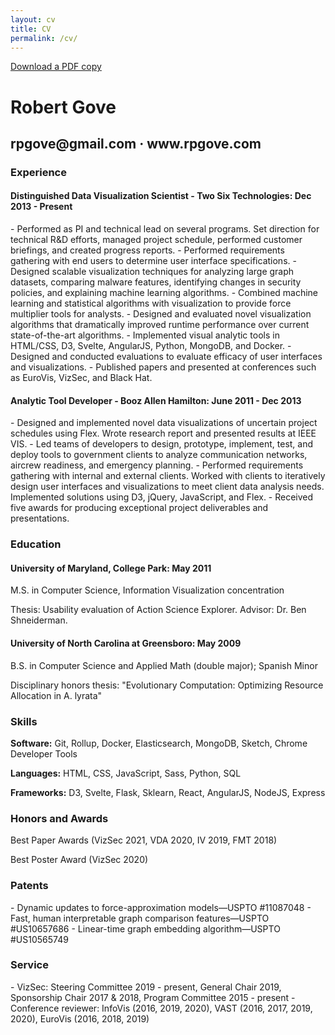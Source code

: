 ```yaml
---
layout: cv
title: CV
permalink: /cv/
---
```


<p class="pdf-download"><a href="/assets/pdf/cv.pdf">Download a PDF copy</a></p>

<h1>Robert Gove</h1>
<h2>rpgove@gmail.com &middot; www.rpgove.com</h2>

<h3>Experience</h3>
<h4>Distinguished Data Visualization Scientist - Two Six Technologies: <span class="subheader">Dec 2013 - Present</span></h4>
- Performed as PI and technical lead on several programs. Set direction for technical R&D efforts, managed project schedule, performed customer briefings, and created progress reports.
- Performed requirements gathering with end users to determine user interface specifications.
- Designed scalable visualization techniques for analyzing large graph datasets, comparing malware
features, identifying changes in security policies, and explaining machine learning algorithms.
- Combined machine learning and statistical algorithms with visualization to provide force multiplier
tools for analysts.
- Designed and evaluated novel visualization algorithms that dramatically improved runtime
performance over current state-of-the-art algorithms.
- Implemented visual analytic tools in HTML/CSS, D3, Svelte, AngularJS, Python, MongoDB, and Docker.
- Designed and conducted evaluations to evaluate efficacy of user interfaces and visualizations.
- Published papers and presented at conferences such as EuroVis, VizSec, and Black Hat.

<h4>Analytic Tool Developer - Booz Allen Hamilton: <span class="subheader">June 2011 - Dec 2013</span></h4>
- Designed and implemented novel data visualizations of uncertain project schedules using Flex.
Wrote research report and presented results at IEEE VIS.
- Led teams of developers to design, prototype, implement, test, and deploy tools to government
clients to analyze communication networks, aircrew readiness, and emergency planning.
- Performed requirements gathering with internal and external clients. Worked with clients to
iteratively design user interfaces and visualizations to meet client data analysis needs.
Implemented solutions using D3, jQuery, JavaScript, and Flex.
- Received five awards for producing exceptional project deliverables and presentations.


<h3>Education</h3>
<h4>University of Maryland, College Park: <span class="subheader">May 2011</span></h4>
<p>M.S. in Computer Science, Information Visualization concentration</p>
<p>Thesis: Usability evaluation of Action Science Explorer. Advisor: Dr. Ben Shneiderman.</p>
<h4>University of North Carolina at Greensboro: <span class="subheader">May 2009</span></h4>
<p>B.S. in Computer Science and Applied Math (double major); Spanish Minor</p>
<p>Disciplinary honors thesis: "Evolutionary Computation: Optimizing Resource Allocation in A. lyrata"</p>

<h3>Skills</h3>

**Software:** Git, Rollup, Docker, Elasticsearch, MongoDB, Sketch, Chrome Developer Tools

**Languages:** HTML, CSS, JavaScript, Sass, Python, SQL

**Frameworks:** D3, Svelte, Flask, Sklearn, React, AngularJS, NodeJS, Express

<h3>Honors and Awards</h3>

Best Paper Awards (VizSec 2021, VDA 2020, IV 2019, FMT 2018)

Best Poster Award (VizSec 2020)

<h3>Patents</h3>
- Dynamic updates to force-approximation models—USPTO #11087048
- Fast, human interpretable graph comparison features—USPTO #US10657686
- Linear-time graph embedding algorithm—USPTO #US10565749

<h3>Service</h3>
- VizSec: Steering Committee 2019 - present, General Chair 2019, Sponsorship Chair 2017 & 2018, Program Committee 2015 - present
- Conference reviewer: InfoVis (2016, 2019, 2020), VAST (2016, 2017, 2019, 2020), EuroVis (2016, 2018, 2019)
